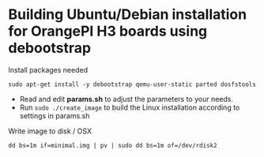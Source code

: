 Building Ubuntu/Debian installation for OrangePI H3 boards using debootstrap
============================================================================

Install packages needed
```
sudo apt-get install -y debootstrap qemu-user-static parted dosfstools
```

- Read and edit **params.sh** to adjust the parameters to your needs.<br/>
- Run `sudo ./create_image` to build the Linux installation according to settings in params.sh<br/>


Write image to disk / OSX
```
dd bs=1m if=minimal.img | pv | sudo dd bs=1m of=/dev/rdisk2
```

